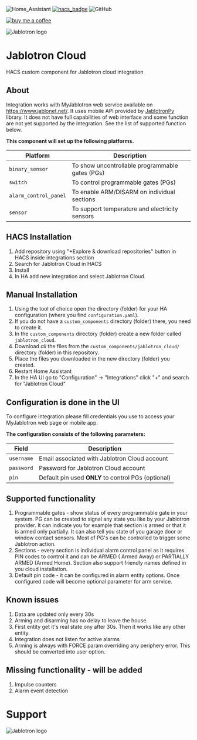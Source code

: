 ![Home_Assistant](https://img.shields.io/badge/Home-Assistant-blue)
[![hacs_badge](https://img.shields.io/badge/HACS-Custom-41BDF5.svg)](https://github.com/hacs/integration)
![GitHub](https://img.shields.io/github/license/viktak/ha-cc-openweathermap_all)

[![buy me a coffee](https://img.shields.io/badge/If%20you%20like%20it-Buy%20us%20a%20coffee-green.svg?style=for-the-badge)](https://www.buymeacoffee.com/michalbartP)

![Jablotron logo](https://github.com/Pigotka/ha-cc-jablotron-cloud/blob/main/logo.png)

# Jablotron Cloud

HACS custom component for Jablotron cloud integration

## About

Integration works with MyJablotron web service available on https://www.jablonet.net/. It uses mobile API provided
by [JablotronPy](https://github.com/fdegier/JablotronPy) library. It does not have full capabilities of web interface
and some function are not yet supported by the integration. See the list of supported function below.

**This component will set up the following platforms.**

| Platform              | Description                                     |
|-----------------------|-------------------------------------------------|
| `binary_sensor`       | To show uncontrollable programmable gates (PGs) |
| `switch`              | To control programmable gates (PGs)             |
| `alarm_control_panel` | To enable ARM/DISARM on individual sections     |
| `sensor`              | To support temperature and electricity sensors  |

## HACS Installation

1. Add repository using "+Explore & download repositories" button in HACS inside integrations section
2. Search for Jablotron Cloud in HACS
3. Install
4. In HA add new integration and select Jablotron Cloud.

## Manual Installation

1. Using the tool of choice open the directory (folder) for your HA configuration (where you find `configuration.yaml`).
2. If you do not have a `custom_components` directory (folder) there, you need to create it.
3. In the `custom_components` directory (folder) create a new folder called `jablotron_cloud`.
4. Download _all_ the files from the `custom_components/jablotron_cloud/` directory (folder) in this repository.
5. Place the files you downloaded in the new directory (folder) you created.
6. Restart Home Assistant
7. In the HA UI go to "Configuration" -> "Integrations" click "+" and search for "Jablotron Cloud"

## Configuration is done in the UI

To configure integration please fill credentials you use to access your MyJablotron web page or mobile app.

**The configuration consists of the following parameters:**

| Field      | Description                                         |
|------------|-----------------------------------------------------|
| `username` | Email associated with Jablotron Cloud account       |
| `password` | Password for Jablotron Cloud account                |
| `pin`      | Default pin used **ONLY** to control PGs (optional) |

## Supported functionality

1. Programmable gates - show status of every programmable gate in your system. PG can be created to signal any state you
   like by your Jablotron provider. It can indicate you for example that section is armed or that it is armed only
   partially. It can also tell you state of you garage door or window contact sensors. Most of PG's can be controlled to
   trigger some Jablotron action.
2. Sections - every section is individual alarm control panel as it requires PIN codes to control it and can be ARMED (
   Armed Away) or PARTIALLY ARMED (Armed Home). Section also support friendly names defined in you cloud installation.
3. Default pin code - it can be configured in alarm entity options. Once configured code will become optional parameter
   for arm service.

## Known issues

1. Data are updated only every 30s
2. Arming and disarming has no delay to leave the house.
3. First entity get it's real state ony after 30s. Then it works like any other entity.
4. Integration does not listen for active alarms
5. Arming is always with FORCE param overriding any periphery error. This should be converted into user option.

## Missing functionality - will be added

1. Impulse counters
2. Alarm event detection

# Support

![Jablotron logo](https://github.com/Pigotka/ha-cc-jablotron-cloud/blob/main/bmc_qr.png)
